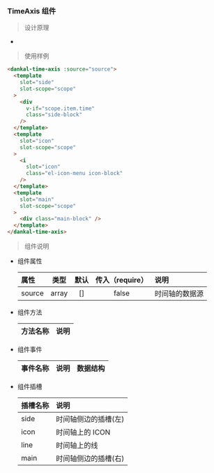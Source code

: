 ### TimeAxis 组件

> 设计原理

-

> 使用样例

```html
<dankal-time-axis :source="source">
  <template
    slot="side"
    slot-scope="scope"
  >
    <div
      v-if="scope.item.time"
      class="side-block"
    />
  </template>
  <template
    slot="icon"
    slot-scope="scope"
  >
    <i
      slot="icon"
      class="el-icon-menu icon-block"
    />
  </template>
  <template
    slot="main"
    slot-scope="scope"
  >
    <div class="main-block" />
  </template>
</dankal-time-axis>
```

> 组件说明

- 组件属性

  | 属性   | 类型  | 默认 | 传入（require） | 说明           |
  | :----- | :---: | :--: | :-------------: | :------------- |
  | source | array |  []  |      false      | 时间轴的数据源 |

* 组件方法

  | 方法名称 | 说明 |
  | :------- | :--- |


- 组件事件

  | 事件名称 | 说明 | 数据结构 |
  | :------- | :--- | :------- |


* 组件插槽

  | 插槽名称 | 说明                 |
  | :------- | :------------------- |
  | side     | 时间轴侧边的插槽(左) |
  | icon     | 时间轴上的 ICON      |
  | line     | 时间轴上的线         |
  | main     | 时间轴侧边的插槽(右) |
